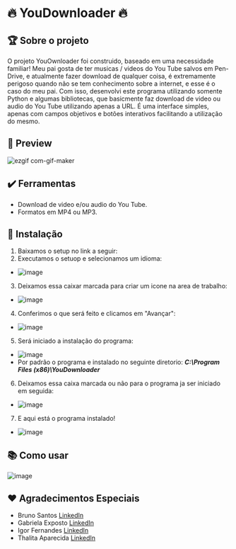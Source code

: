 # :fire: YouDownloader :fire:

## :trophy: Sobre o projeto
O projeto YouOwnloader foi construido, baseado em uma necessidade familiar! Meu pai gosta de ter musicas / videos do You Tube salvos em Pen-Drive, e atualmente fazer download de qualquer coisa, é extremamente perigoso quando não se tem conhecimento sobre a internet, e esse é o caso do meu pai. Com isso, desenvolvi este programa utilizando somente Python e algumas bibliotecas, que basicmente faz download de video ou audio do You Tube utilizando apenas a URL. É uma interface simples, apenas com campos objetivos e botões interativos facilitando a utilização do mesmo.

## :jigsaw: Preview
![ezgif com-gif-maker](https://user-images.githubusercontent.com/86068863/183274089-c334abe0-1873-4586-940a-eef770376abd.gif)

## :heavy_check_mark: Ferramentas
- Download de video e/ou audio do You Tube.
- Formatos em MP4 ou MP3.

## 	:electric_plug: Instalação
1. Baixamos o setup no link a seguir:
2. Executamos o setuop e selecionamos um idioma:
  - ![image](https://user-images.githubusercontent.com/86068863/183274854-d943efeb-f722-437d-8963-b93483990922.png)
3. Deixamos essa caixar marcada para criar um icone na area de trabalho:
  - ![image](https://user-images.githubusercontent.com/86068863/183274867-9e8597d1-45a2-46b2-88dc-1664865ca922.png)
4. Conferimos o que será feito e clicamos em "Avançar":
  - ![image](https://user-images.githubusercontent.com/86068863/183274878-a371d04e-619e-4162-bc75-10810447546e.png)
5. Será iniciado a instalação do programa:
  - ![image](https://user-images.githubusercontent.com/86068863/183274882-6a669a6c-4f20-4ef9-b062-a5de350f0bcb.png)
  - Por padrão o programa e instalado no seguinte diretorio: ***C:\Program Files (x86)\YouDownloader***
6. Deixamos essa caixa marcada ou não para o programa ja ser iniciado em seguida:
  - ![image](https://user-images.githubusercontent.com/86068863/183274893-dc9c8d7c-d795-48ef-a5f8-85154dfb242f.png)
7. E aqui está o programa instalado!
  - ![image](https://user-images.githubusercontent.com/86068863/183274923-73439251-dd22-4d55-ac85-8dbbdd7bb9b1.png)

## 	:books: Como usar
![image](https://user-images.githubusercontent.com/86068863/183275247-1f35b340-ae5e-4e2a-9b5f-d1e8e061dc87.png)

## 	:heart: Agradecimentos Especiais
- Bruno Santos [LinkedIn](https://www.linkedin.com/in/bruno-s4ntos/)
- Gabriela Exposto [LinkedIn](https://www.linkedin.com/in/gabriela-exposto/)
- Igor Fernandes [LinkedIn](https://www.linkedin.com/in/igor-fernandes-330978161/)
- Thalita Aparecida [LinkedIn](https://www.linkedin.com/in/thalita-aparecida-4b5ba5113/)
